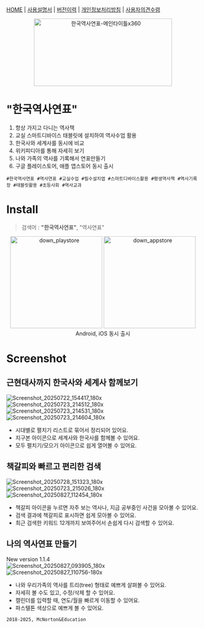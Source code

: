 [HOME](https://mcnorton.github.io/korea_history) | 
[사용설명서](https://mcnorton.github.io/korea_history/wiki) | 
[버전이력](https://mcnorton.github.io/korea_history/history) |
[개인정보처리방침](https://mcnorton.github.io/korea_history/privacy) |
[사용자의견수렴](https://mcnorton.github.io/korea_history/helpdesk)

<p align="center">
  <img width="360" height="176" alt="한국역사연표-메인타이틀x360" src="https://github.com/user-attachments/assets/4d7176c3-8485-467f-8f66-7c4df3bcfe81" /><br />
</p>

# "한국역사연표"

1. 항상 가지고 다니는 역사책
2. 교실 스마트디바이스 태블릿에 설치하여 역사수업 활용
3. 한국사와 세계사를 동시에 비교
4. 위키피디아를 통해 자세히 보기
5. 나와 가족의 역사를 기록해서 연표만들기
6. 구글 플레이스토어, 애플 앱스토어 동시 출시

```
#한국역사연표 #역사연표 #교실수업 #필수설치앱 #스마트디바이스활용 #평생역사책 #역사기록장 #태블릿활용 #초등사회 #역사교과
```
  
# Install

> 검색어 : **"한국역사연표"**, "역사연표"

<p align="center">
  <a href="https://play.google.com/store/apps/details?id=com.mcnorton.korea_history" target="korea_history"><img width="240" alt="down_playstore" src="https://github.com/user-attachments/assets/f5146e1a-9c16-443e-94a3-8e30b6be361c" /></a>
  <a href="https://apps.apple.com/kr/app/한국역사연표/id6749217619" target="korea_history"><img width="240" alt="down_appstore" src="https://github.com/user-attachments/assets/58300596-90a5-424f-b4d9-75cad84d265f" /></a><br />
  Android, iOS 동시 출시
</p>

# Screenshot

## 근현대사까지 한국사와 세계사 함께보기
![Screenshot_20250722_154417_180x](https://github.com/user-attachments/assets/28321761-b39d-4cc4-b6cf-817cda6f85e9)
![Screenshot_20250723_214512_180x](https://github.com/user-attachments/assets/019ec400-7697-43b5-84f0-cddd81f3e6d6)
![Screenshot_20250723_214531_180x](https://github.com/user-attachments/assets/a20c8e78-4710-4d33-8e3f-618e6c20eaa8)
![Screenshot_20250723_214604_180x](https://github.com/user-attachments/assets/5d3e07cd-a061-423c-a362-b5f591a937f0)

- 시대별로 펼치기 리스트로 묶어서 정리되어 있어요.
- 지구본 아이콘으로 세계사와 한국사를 함께볼 수 있어요.
- 모두 펼치기/모으기 아이콘으로 쉽게 열어볼 수 있어요.

## 책갈피와 빠르고 편리한 검색
![Screenshot_20250728_151323_180x](https://github.com/user-attachments/assets/bc41b2e8-e844-4fdd-831c-95f4eec8b16f)
![Screenshot_20250723_215026_180x](https://github.com/user-attachments/assets/9a114e4b-30f4-4e27-bbbf-e5811478651e)
![Screenshot_20250827_112454_180x](https://github.com/user-attachments/assets/3144ea21-770f-419b-b89a-86fe88677320)


- 책갈피 아이콘을 누르면 자주 보는 역사나, 지금 공부중인 사건을 모아볼 수 있어요.
- 검색 결과에 책갈피로 표시하면 쉽게 모아볼 수 있어요.
- 최근 검색한 키워드 12개까지 보여주어서 손쉽게 다시 검색할 수 있어요.

## 나의 역사연표 만들기
New version 1.1.4  
![Screenshot_20250827_093905_180x](https://github.com/user-attachments/assets/03049e49-3c5c-4edc-947e-cff118cd3cdb)
![Screenshot_20250827_110756-180x](https://github.com/user-attachments/assets/03940ea0-7534-4138-9e2f-eb475053cd84)

- 나와 우리가족의 역사를 트리(tree) 형태로 예쁘게 살펴볼 수 있어요.
- 자세히 볼 수도 있고, 수정/삭제 할 수 있어요.
- 캘린더를 입력할 때, 연도/월을 빠르게 이동할 수 있어요.
- 파스텔톤 색상으로 예쁘게 볼 수 있어요.

```
2018-2025, McNorton&Education
```
